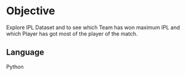 <h1>Objective</h1> Explore IPL Dataset and to see which Team has won maximum IPL and which Player has got most of the player of the match.

<h2>Language</h2>
Python
